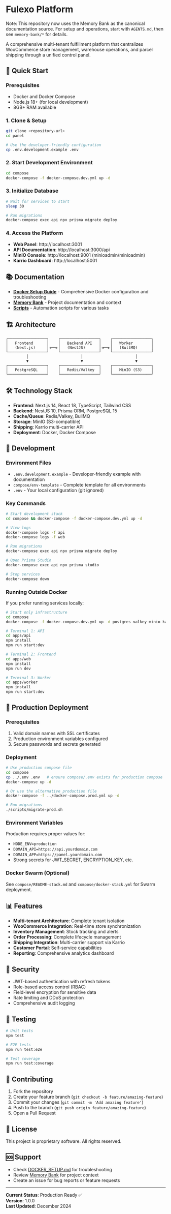 # Fulexo Platform

Note: This repository now uses the Memory Bank as the canonical documentation source. For setup and operations, start with `AGENTS.md`, then see `memory-bank/*` for details.


A comprehensive multi-tenant fulfillment platform that centralizes WooCommerce store management, warehouse operations, and parcel shipping through a unified control panel.

## 🚀 Quick Start

### Prerequisites
- Docker and Docker Compose
- Node.js 18+ (for local development)
- 8GB+ RAM available

### 1. Clone & Setup
```bash
git clone <repository-url>
cd panel

# Use the developer-friendly configuration
cp .env.development.example .env
```

### 2. Start Development Environment
```bash
cd compose
docker-compose -f docker-compose.dev.yml up -d
```

### 3. Initialize Database
```bash
# Wait for services to start
sleep 30

# Run migrations
docker-compose exec api npx prisma migrate deploy
```

### 4. Access the Platform
- **Web Panel**: http://localhost:3001
- **API Documentation**: http://localhost:3000/api
- **MinIO Console**: http://localhost:9001 (minioadmin/minioadmin)
- **Karrio Dashboard**: http://localhost:5001

## 📚 Documentation

- **[Docker Setup Guide](DOCKER_SETUP.md)** - Comprehensive Docker configuration and troubleshooting
- **[Memory Bank](memory-bank/)** - Project documentation and context
- **[Scripts](scripts/README.md)** - Automation scripts for various tasks

## 🏗️ Architecture

```
┌─────────────────┐    ┌─────────────────┐    ┌─────────────────┐
│   Frontend      │    │   Backend API   │    │   Worker        │
│   (Next.js)     │◄──►│   (NestJS)      │◄──►│   (BullMQ)      │
└─────────────────┘    └─────────────────┘    └─────────────────┘
         │                       │                       │
         ▼                       ▼                       ▼
┌─────────────────┐    ┌─────────────────┐    ┌─────────────────┐
│   PostgreSQL    │    │   Redis/Valkey  │    │   MinIO (S3)    │
└─────────────────┘    └─────────────────┘    └─────────────────┘
```

## 🛠️ Technology Stack

- **Frontend**: Next.js 14, React 18, TypeScript, Tailwind CSS
- **Backend**: NestJS 10, Prisma ORM, PostgreSQL 15
- **Cache/Queue**: Redis/Valkey, BullMQ
- **Storage**: MinIO (S3-compatible)
- **Shipping**: Karrio multi-carrier API
- **Deployment**: Docker, Docker Compose

## 🔧 Development

### Environment Files
- `.env.development.example` - Developer-friendly example with documentation
- `compose/env-template` - Complete template for all environments
- `.env` - Your local configuration (git ignored)

### Key Commands
```bash
# Start development stack
cd compose && docker-compose -f docker-compose.dev.yml up -d

# View logs
docker-compose logs -f api
docker-compose logs -f web

# Run migrations
docker-compose exec api npx prisma migrate deploy

# Open Prisma Studio
docker-compose exec api npx prisma studio

# Stop services
docker-compose down
```

### Running Outside Docker
If you prefer running services locally:
```bash
# Start only infrastructure
cd compose
docker-compose -f docker-compose.dev.yml up -d postgres valkey minio karrio-db karrio-redis

# Terminal 1: API
cd apps/api
npm install
npm run start:dev

# Terminal 2: Frontend
cd apps/web
npm install
npm run dev

# Terminal 3: Worker
cd apps/worker
npm install
npm run start:dev
```

## 🚢 Production Deployment

### Prerequisites
1. Valid domain names with SSL certificates
2. Production environment variables configured
3. Secure passwords and secrets generated

### Deployment
```bash
# Use production compose file
cd compose
cp ../.env .env   # ensure compose/.env exists for production compose
docker-compose up -d

# Or use the alternative production file
docker-compose -f ../docker-compose.prod.yml up -d

# Run migrations
./scripts/migrate-prod.sh
```

### Environment Variables
Production requires proper values for:
- `NODE_ENV=production`
- `DOMAIN_API=https://api.yourdomain.com`
- `DOMAIN_APP=https://panel.yourdomain.com`
- Strong secrets for JWT_SECRET, ENCRYPTION_KEY, etc.

### Docker Swarm (Optional)
See `compose/README-stack.md` and `compose/docker-stack.yml` for Swarm deployment.

## 📊 Features

- **Multi-tenant Architecture**: Complete tenant isolation
- **WooCommerce Integration**: Real-time store synchronization
- **Inventory Management**: Stock tracking and alerts
- **Order Processing**: Complete lifecycle management
- **Shipping Integration**: Multi-carrier support via Karrio
- **Customer Portal**: Self-service capabilities
- **Reporting**: Comprehensive analytics dashboard

## 🔐 Security

- JWT-based authentication with refresh tokens
- Role-based access control (RBAC)
- Field-level encryption for sensitive data
- Rate limiting and DDoS protection
- Comprehensive audit logging

## 🧪 Testing

```bash
# Unit tests
npm test

# E2E tests
npm run test:e2e

# Test coverage
npm run test:coverage
```

## 🤝 Contributing

1. Fork the repository
2. Create your feature branch (`git checkout -b feature/amazing-feature`)
3. Commit your changes (`git commit -m 'Add amazing feature'`)
4. Push to the branch (`git push origin feature/amazing-feature`)
5. Open a Pull Request

## 📝 License

This project is proprietary software. All rights reserved.

## 🆘 Support

- Check [DOCKER_SETUP.md](DOCKER_SETUP.md) for troubleshooting
- Review [Memory Bank](memory-bank/) for project context
- Create an issue for bug reports or feature requests

---

**Current Status**: Production Ready ✅  
**Version**: 1.0.0  
**Last Updated**: December 2024